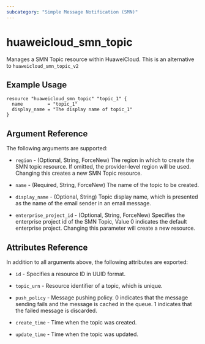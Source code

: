 ```yaml
---
subcategory: "Simple Message Notification (SMN)"
---
```


# huaweicloud_smn_topic

Manages a SMN Topic resource within HuaweiCloud.
This is an alternative to `huaweicloud_smn_topic_v2`

## Example Usage

```hcl
resource "huaweicloud_smn_topic" "topic_1" {
  name         = "topic_1"
  display_name = "The display name of topic_1"
}
```

## Argument Reference

The following arguments are supported:

* `region` - (Optional, String, ForceNew) The region in which to create the SMN topic resource. If omitted, the provider-level region will be used. Changing this creates a new SMN Topic resource.

* `name` - (Required, String, ForceNew) The name of the topic to be created.

* `display_name` - (Optional, String) Topic display name, which is presented as the
    name of the email sender in an email message.

* `enterprise_project_id` - (Optional, String, ForceNew) Specifies the enterprise project id of the SMN Topic,
    Value 0 indicates the default enterprise project.
    Changing this parameter will create a new resource.

## Attributes Reference

In addition to all arguments above, the following attributes are exported:

* `id` - Specifies a resource ID in UUID format.

* `topic_urn` - Resource identifier of a topic, which is unique.

* `push_policy` - Message pushing policy. 0 indicates that the message
    sending fails and the message is cached in the queue. 1 indicates that the
    failed message is discarded.

* `create_time` - Time when the topic was created.

* `update_time` - Time when the topic was updated.

